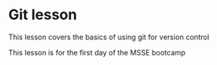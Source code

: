 # Git lesson

This lesson covers the basics of using git for version control

This lesson is for the first day of the MSSE bootcamp